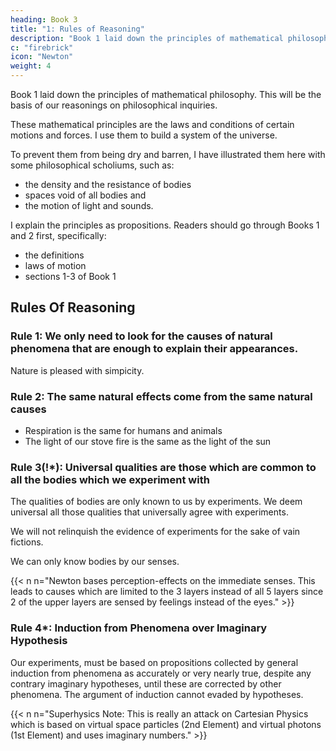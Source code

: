 ```yaml
---
heading: Book 3
title: "1: Rules of Reasoning"
description: "Book 1 laid down the principles of mathematical philosophy. This will be the basis of our reasonings on philosophical inquiries"
c: "firebrick"
icon: "Newton"
weight: 4
---
```



Book 1 laid down the principles of mathematical philosophy. This will be the basis of our reasonings on philosophical inquiries.

These mathematical principles are the laws and conditions of certain motions and forces. I use them to build a system of the universe.

To prevent them from being dry and barren, I have illustrated them here with some philosophical scholiums, such as:
- the density and the resistance of bodies
- spaces void of all bodies and
- the motion of light and sounds. 

I explain the principles as propositions. Readers should go through Books 1 and 2 first, specifically:
- the definitions
- laws of motion
- sections 1-3 of Book 1



## Rules Of Reasoning

### Rule 1: We only need to look for the causes of natural phenomena that are enough to explain their appearances.  

Nature is pleased with simpicity.

### Rule 2: The same natural effects come from the same natural causes

- Respiration is the same for humans and animals
- The light of our stove fire is the same as the light of the sun 




### Rule 3(!*): Universal qualities are those which are common to all the bodies which we experiment with 

The qualities of bodies are only known to us by experiments. We deem universal all those qualities that universally agree with experiments. <!--  nnd such as are not liable to diminution can never be quite taken away. -->

We will not relinquish the evidence of experiments for the sake of vain fictions. <!--  of our own devising nor are we to recede from
the analogy of Nature, which uses to be simple, and always consonant to
;
itself. -->

We can only know bodies by our senses. 

<!-- 
it in all bodies; but because we perceive extension in
nor do these reach
all
that are sensible, therefore we ascribe it universally to all others also.
bodies are hard, we learn by experience and because
That abundance of
;
the hardness of the whole arises from the hardness of the parts, we therefore
justly infer the hardness of the undivided particles not only of the bodies
we
feel
but of
all others.
That
all bodies are
impenetrable,
we
gather not
from reason, but from sensation. The bodies which we handle we find im
penetrable, and thence conclude impenetrability to be an universal property
That all bodies are rnoveable, and endowed with
certain powers (which we call the vires inertias] of persevering in their mo
tion, or in their rest, we only infer from the like properties observed in the
of all bodies whatsoever.

we have seen. The extension, hardness, impenetrability, mo
and vis inertia of the whole, result from the extension, hardness,
impenetrability, mobility, and vires inertia of the parts; and thence we
bodies which
bility,
conclude the least particles of all bodies to be also all extended, and hard
and impenetrable, and moveable, and endowed with their proper vires inertia.
And this is the foundation of all philosophy. Moreover, that the divided
but contiguous particles of bodies may be separated from one another, is
matter of observation and, in the particles that remain undivided, our
minds are able to distinguish yet lesser parts, as is mathematically demon
But whether the parts so distinguished, and not yet divided, may,
strated.
by the powers of Nature, be actually divided and separated from one an
other, we cannot certainly determine.
Yet, had we the proof of but one
experiment that any undivided particle, in breaking a hard and solid body,
suffered a division, we might by virtue of this rule conclude that the un
divided as well as the divided particles may be divided and actually sep
;
arated to infinity.
Lastly, if it universally appears, by experiments and astronomical obser
vations, that all bodies about the earth gravitate towards the earth, and
that in proportion to the quantity of matter which they severally contain
that the moon likewise, according to the quantity of its matter, gravitates
towards the earth that, on the other hand, our sea gravitates towards the
;
;
moon
and
the planets mutually one towards another and the comets
in like manner towards the sun
we must, in consequence of this rule, uni
that
all
allow
bodies
whatsoever
are endowed with a principle ot
versally
;
all
;
;
mutual gravitation. For the argument from the appearances concludes with
more force for the universal gravitation of all bodies than for their impen
of which, among those in the celestial regions, we have no ex
etrability
Not that I affirm gravity to be
periments, nor any manner of observation.
essential to bodies by their vis insita I mean nothing but their vis iiicrticz.

This is immutable.

Their gravity is diminished as they recede from the earth. -->


<!-- In the preceding Books I have laid down the principles of philosophy, principles not philosophical, but mathematical: such, to wit, as we may build our reasonings upon in philosophical inquiries. These principles are the laws and conditions of certain motions, and powers or forces, which chiefly have respect to philosophy: but, lest they should have appeared of themselves dry and barren, I have illustrated them here and there with some philosophical scholiums, giving an account of such things as are of more general nature, and which philosophy seems chiefly to be founded on; such as the density and the resistance of bodies, spaces void of all bodies, and the motion of light and sounds. It remains that, from the same principles, I now demonstrate the frame of the System of the World. Upon this subject I had, indeed, composed the third Book in a popular method, that it might be read by many; but afterward, considering that such as had not sufficiently entered into the principles could not easily discern the strength of the consequences, nor lay aside the prejudices to which they had been many years accustomed, therefore, to prevent the disputes which might be raised upon such accounts, I chose to reduce the substance of this Book into the form of Propositions (in the mathematical way), which should be read by those only who had first made themselves masters of the principles established in the preceding Books: not that I would advise any one to the previous study of every Proposition of those Books; for they abound with such as might cost too much time, even to readers of good mathematical learning. It is enough if one carefully reads the Definitions, the Laws of Motion, and the first three Sections of the first Book. He may then pass on to this Book, and consult such of the remaining Propositions of the first two Books, as the references in this, and his occasions, shall require. -->



{{< n n="Newton bases perception-effects on the immediate senses. This leads to causes which are limited to the 3 layers instead of all 5 layers since 2 of the upper layers are sensed by feelings instead of the eyes." >}}



### Rule 4*: Induction from Phenomena over Imaginary Hypothesis

Our experiments<!--  philosophy -->, must be based on propositions collected by general induction from phenomena as accurately or very nearly true, despite any contrary imaginary hypotheses, until these are corrected by <!--  till such time as --> other phenomena. <!--  occur, by which they may either be made more accurate, or liable to exceptions. --> <!-- This rule we must follow, that --> The argument of induction cannot evaded by hypotheses.



{{< n n="Superhysics Note: This is really an attack on Cartesian Physics which is based on virtual space particles (2nd Element) and virtual photons (1st Element) and uses imaginary numbers." >}}

<!-- Superphysics improves Physics-inductions by getting the general inductions from the feelings noted throughout history which may have escaped most people who have a limited view. These are then put into experiments to create new principles. We use data science instead of math to improve the quality of inductions, as well as aid in the expriments, since the brain can only process a limited data set -->

